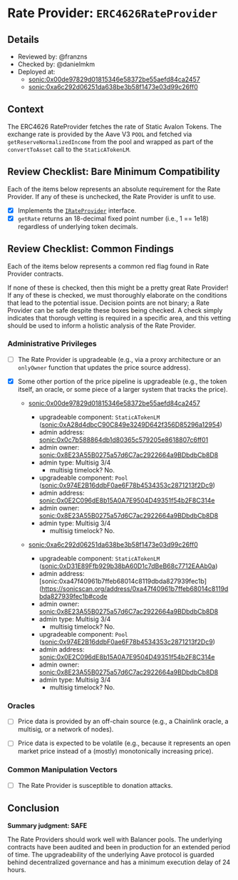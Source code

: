# Rate Provider: `ERC4626RateProvider`

## Details
- Reviewed by: @franzns
- Checked by: @danielmkm
- Deployed at:
    - [sonic:0x00de97829d01815346e58372be55aefd84ca2457](https://sonicscan.org/address/0x00de97829d01815346e58372be55aefd84ca2457#code)
    - [sonic:0xa6c292d06251da638be3b58f1473e03d99c26ff0](https://sonicscan.org/address/0xa6c292d06251da638be3b58f1473e03d99c26ff0#code)

## Context
The ERC4626 RateProvider fetches the rate of Static Avalon Tokens. The exchange rate is provided by the Aave V3 `POOL` and fetched via `getReserveNormalizedIncome` from the pool and wrapped as part of the `convertToAsset` call to the `StaticATokenLM`. 

## Review Checklist: Bare Minimum Compatibility
Each of the items below represents an absolute requirement for the Rate Provider. If any of these is unchecked, the Rate Provider is unfit to use.

- [x] Implements the [`IRateProvider`](https://github.com/balancer/balancer-v2-monorepo/blob/bc3b3fee6e13e01d2efe610ed8118fdb74dfc1f2/pkg/interfaces/contracts/pool-utils/IRateProvider.sol) interface.
- [x] `getRate` returns an 18-decimal fixed point number (i.e., 1 == 1e18) regardless of underlying token decimals.

## Review Checklist: Common Findings
Each of the items below represents a common red flag found in Rate Provider contracts.

If none of these is checked, then this might be a pretty great Rate Provider! If any of these is checked, we must thoroughly elaborate on the conditions that lead to the potential issue. Decision points are not binary; a Rate Provider can be safe despite these boxes being checked. A check simply indicates that thorough vetting is required in a specific area, and this vetting should be used to inform a holistic analysis of the Rate Provider.

### Administrative Privileges
- [ ] The Rate Provider is upgradeable (e.g., via a proxy architecture or an `onlyOwner` function that updates the price source address).

- [x] Some other portion of the price pipeline is upgradeable (e.g., the token itself, an oracle, or some piece of a larger system that tracks the price).
    - [sonic:0x00de97829d01815346e58372be55aefd84ca2457](https://sonicscan.org/address/0x00de97829d01815346e58372be55aefd84ca2457#code)
        - upgradeable component: `StaticATokenLM` ([sonic:0xA28d4dbcC90C849e3249D642f356D85296a12954](https://sonicscan.org/address/0xA28d4dbcC90C849e3249D642f356D85296a12954#code))
        - admin address: [sonic:0x0c7b588864db1d80365c579205e8618807c6ff01](https://sonicscan.org/address/0x0c7b588864db1d80365c579205e8618807c6ff01)
        - admin owner: [sonic:0x8E23A55B0275a57d6C7ac2922664a9BDbdbCb8D8](https://sonicscan.org/address/0x8E23A55B0275a57d6C7ac2922664a9BDbdbCb8D8)
        - admin type: Multisig 3/4
            - multisig timelock? No.
        - upgradeable component: `Pool` ([sonic:0x974E2B16ddbF0ae6F78b4534353c2871213f2Dc9](https://sonicscan.org/address/0x974E2B16ddbF0ae6F78b4534353c2871213f2Dc9))
        - admin address: [sonic:0x0E2C096dE8b15A0A7E9504D49351f54b2F8C314e](https://sonicscan.org/address/0x0E2C096dE8b15A0A7E9504D49351f54b2F8C314e)
        - admin owner: [sonic:0x8E23A55B0275a57d6C7ac2922664a9BDbdbCb8D8](https://sonicscan.org/address/0x8E23A55B0275a57d6C7ac2922664a9BDbdbCb8D8)
        - admin type: Multisig 3/4
            - multisig timelock? No.

    - [sonic:0xa6c292d06251da638be3b58f1473e03d99c26ff0](https://sonicscan.org/address/0xa6c292d06251da638be3b58f1473e03d99c26ff0#code)
        - upgradeable component: `StaticATokenLM` ([sonic:0xD31E89Ffb929b38bA60D1c7dBeB68c7712EAAb0a](https://sonicscan.org/address/0xD31E89Ffb929b38bA60D1c7dBeB68c7712EAAb0a#code))
        - admin address: [sonic:0xa47f40961b7ffeb68014c8119dbda827939fec1b](https://sonicscan.org/address/0xa47f40961b7ffeb68014c8119dbda827939fec1b#code
        - admin owner: [sonic:0x8E23A55B0275a57d6C7ac2922664a9BDbdbCb8D8](https://sonicscan.org/address/0x8E23A55B0275a57d6C7ac2922664a9BDbdbCb8D8#code)
        - admin type: Multisig 3/4
            - multisig timelock? No.
        - upgradeable component: `Pool` ([sonic:0x974E2B16ddbF0ae6F78b4534353c2871213f2Dc9](https://sonicscan.org/address/0x974E2B16ddbF0ae6F78b4534353c2871213f2Dc9))
        - admin address: [sonic:0x0E2C096dE8b15A0A7E9504D49351f54b2F8C314e](https://sonicscan.org/address/0x0E2C096dE8b15A0A7E9504D49351f54b2F8C314e)
        - admin owner: [sonic:0x8E23A55B0275a57d6C7ac2922664a9BDbdbCb8D8](https://sonicscan.org/address/0x8E23A55B0275a57d6C7ac2922664a9BDbdbCb8D8)
        - admin type: Multisig 3/4
            - multisig timelock? No.

    

### Oracles
- [ ] Price data is provided by an off-chain source (e.g., a Chainlink oracle, a multisig, or a network of nodes).

- [ ] Price data is expected to be volatile (e.g., because it represents an open market price instead of a (mostly) monotonically increasing price).

### Common Manipulation Vectors
- [ ] The Rate Provider is susceptible to donation attacks.

## Conclusion
**Summary judgment: SAFE**

The Rate Providers should work well with Balancer pools. The underlying contracts have been audited and been in production for an extended period of time. The upgradeability of the underlying Aave protocol is guarded behind decentralized governance and has a minimum execution delay of 24 hours. 
